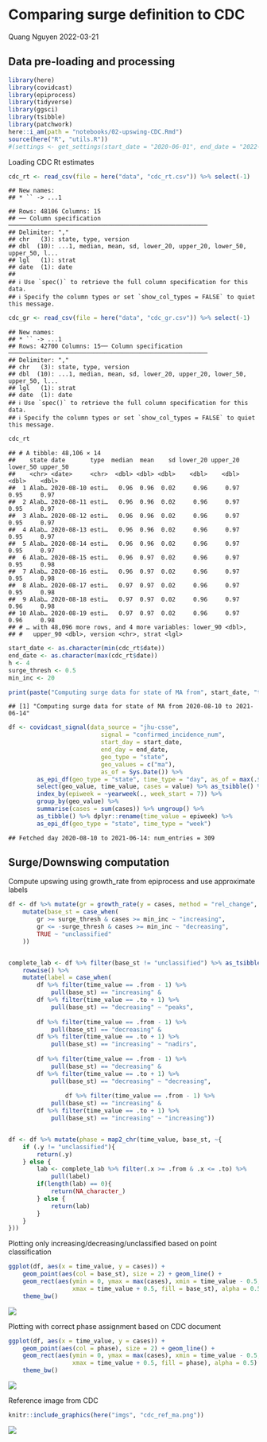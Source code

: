 Comparing surge definition to CDC
================
Quang Nguyen
2022-03-21

## Data pre-loading and processing

``` r
library(here)
library(covidcast)
library(epiprocess)
library(tidyverse)
library(ggsci)
library(tsibble)
library(patchwork)
here::i_am(path = "notebooks/02-upswing-CDC.Rmd")
source(here("R", "utils.R"))
#(settings <- get_settings(start_date = "2020-06-01", end_date = "2022-03-01"))
```

Loading CDC Rt estimates

``` r
cdc_rt <- read_csv(file = here("data", "cdc_rt.csv")) %>% select(-1)
```

    ## New names:
    ## * `` -> ...1

    ## Rows: 48106 Columns: 15
    ## ── Column specification ────────────────────────────────────────────────────────
    ## Delimiter: ","
    ## chr   (3): state, type, version
    ## dbl  (10): ...1, median, mean, sd, lower_20, upper_20, lower_50, upper_50, l...
    ## lgl   (1): strat
    ## date  (1): date
    ## 
    ## ℹ Use `spec()` to retrieve the full column specification for this data.
    ## ℹ Specify the column types or set `show_col_types = FALSE` to quiet this message.

``` r
cdc_gr <- read_csv(file = here("data", "cdc_gr.csv")) %>% select(-1)
```

    ## New names:
    ## * `` -> ...1
    ## Rows: 42700 Columns: 15── Column specification ────────────────────────────────────────────────────────
    ## Delimiter: ","
    ## chr   (3): state, type, version
    ## dbl  (10): ...1, median, mean, sd, lower_20, upper_20, lower_50, upper_50, l...
    ## lgl   (1): strat
    ## date  (1): date
    ## ℹ Use `spec()` to retrieve the full column specification for this data.
    ## ℹ Specify the column types or set `show_col_types = FALSE` to quiet this message.

``` r
cdc_rt
```

    ## # A tibble: 48,106 × 14
    ##    state date       type  median  mean    sd lower_20 upper_20 lower_50 upper_50
    ##    <chr> <date>     <chr>  <dbl> <dbl> <dbl>    <dbl>    <dbl>    <dbl>    <dbl>
    ##  1 Alab… 2020-08-10 esti…   0.96  0.96  0.02     0.96     0.97     0.95     0.97
    ##  2 Alab… 2020-08-11 esti…   0.96  0.96  0.02     0.96     0.97     0.95     0.97
    ##  3 Alab… 2020-08-12 esti…   0.96  0.96  0.02     0.96     0.97     0.95     0.97
    ##  4 Alab… 2020-08-13 esti…   0.96  0.96  0.02     0.96     0.97     0.95     0.97
    ##  5 Alab… 2020-08-14 esti…   0.96  0.96  0.02     0.96     0.97     0.95     0.97
    ##  6 Alab… 2020-08-15 esti…   0.96  0.97  0.02     0.96     0.97     0.95     0.98
    ##  7 Alab… 2020-08-16 esti…   0.96  0.97  0.02     0.96     0.97     0.95     0.98
    ##  8 Alab… 2020-08-17 esti…   0.97  0.97  0.02     0.96     0.97     0.95     0.98
    ##  9 Alab… 2020-08-18 esti…   0.97  0.97  0.02     0.96     0.97     0.96     0.98
    ## 10 Alab… 2020-08-19 esti…   0.97  0.97  0.02     0.96     0.97     0.96     0.98
    ## # … with 48,096 more rows, and 4 more variables: lower_90 <dbl>,
    ## #   upper_90 <dbl>, version <chr>, strat <lgl>

``` r
start_date <- as.character(min(cdc_rt$date))
end_date <- as.character(max(cdc_rt$date))
h <- 4
surge_thresh <- 0.5
min_inc <- 20
```

``` r
print(paste("Computing surge data for state of MA from", start_date, "to", end_date))
```

    ## [1] "Computing surge data for state of MA from 2020-08-10 to 2021-06-14"

``` r
df <- covidcast_signal(data_source = "jhu-csse", 
                          signal = "confirmed_incidence_num", 
                          start_day = start_date, 
                          end_day = end_date, 
                          geo_type = "state",
                          geo_values = c("ma"),
                          as_of = Sys.Date()) %>% 
        as_epi_df(geo_type = "state", time_type = "day", as_of = max(.$issue)) %>% 
        select(geo_value, time_value, cases = value) %>% as_tsibble() %>%
        index_by(epiweek = ~yearweek(., week_start = 7)) %>% 
        group_by(geo_value) %>% 
        summarise(cases = sum(cases)) %>% ungroup() %>% 
        as_tibble() %>% dplyr::rename(time_value = epiweek) %>% 
        as_epi_df(geo_type = "state", time_type = "week")
```

    ## Fetched day 2020-08-10 to 2021-06-14: num_entries = 309

## Surge/Downswing computation

Compute upswing using growth_rate from epiprocess and use approximate
labels

``` r
df <- df %>% mutate(gr = growth_rate(y = cases, method = "rel_change", h = h) * h) %>% 
    mutate(base_st = case_when(
        gr >= surge_thresh & cases >= min_inc ~ "increasing",
        gr <= -surge_thresh & cases >= min_inc ~ "decreasing", 
        TRUE ~ "unclassified"
    ))


complete_lab <- df %>% filter(base_st != "unclassified") %>% as_tsibble() %>% tsibble::count_gaps() %>% 
    rowwise() %>%
    mutate(label = case_when(
        df %>% filter(time_value == .from - 1) %>% 
            pull(base_st) == "increasing" & 
        df %>% filter(time_value == .to + 1) %>% 
            pull(base_st) == "decreasing" ~ "peaks",
        
        df %>% filter(time_value == .from - 1) %>% 
            pull(base_st) == "decreasing" & 
        df %>% filter(time_value == .to + 1) %>% 
            pull(base_st) == "increasing" ~ "nadirs",
        
        df %>% filter(time_value == .from - 1) %>% 
            pull(base_st) == "decreasing" & 
        df %>% filter(time_value == .to + 1) %>% 
            pull(base_st) == "decreasing" ~ "decreasing",
        
                df %>% filter(time_value == .from - 1) %>% 
            pull(base_st) == "increasing" & 
        df %>% filter(time_value == .to + 1) %>% 
            pull(base_st) == "increasing" ~ "increasing"))


df <- df %>% mutate(phase = map2_chr(time_value, base_st, ~{
    if (.y != "unclassified"){
        return(.y)
    } else {
        lab <- complete_lab %>% filter(.x >= .from & .x <= .to) %>% 
            pull(label)
        if(length(lab) == 0){
            return(NA_character_)
        } else {
            return(lab)
        }
    }
}))
```

Plotting only increasing/decreasing/unclassified based on point
classification

``` r
ggplot(df, aes(x = time_value, y = cases)) + 
    geom_point(aes(col = base_st), size = 2) + geom_line() +  
    geom_rect(aes(ymin = 0, ymax = max(cases), xmin = time_value - 0.5, 
                  xmax = time_value + 0.5, fill = base_st), alpha = 0.5) +
    theme_bw()
```

![](02-upswing-CDC_files/figure-gfm/unnamed-chunk-4-1.png)<!-- -->

Plotting with correct phase assignment based on CDC document

``` r
ggplot(df, aes(x = time_value, y = cases)) + 
    geom_point(aes(col = phase), size = 2) + geom_line() +  
    geom_rect(aes(ymin = 0, ymax = max(cases), xmin = time_value - 0.5, 
                  xmax = time_value + 0.5, fill = phase), alpha = 0.5) +
    theme_bw()
```

![](02-upswing-CDC_files/figure-gfm/unnamed-chunk-5-1.png)<!-- -->

Reference image from CDC

``` r
knitr::include_graphics(here("imgs", "cdc_ref_ma.png"))
```

![](/Users/quangnguyen/projects/upswing_downswing/imgs/cdc_ref_ma.png)<!-- -->
